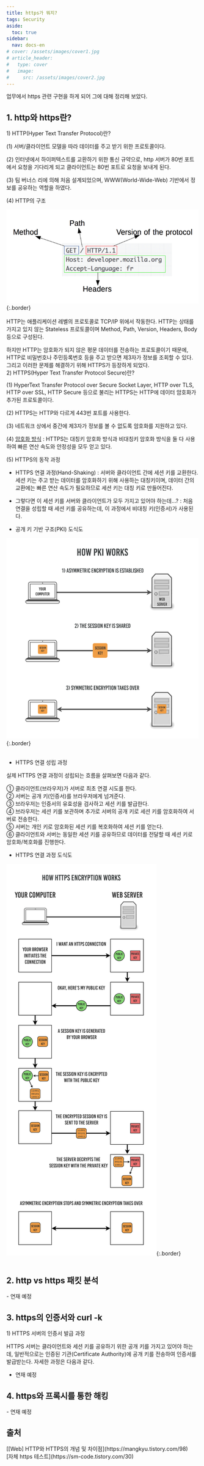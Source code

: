 ```yaml
---
title: https가 뭐지?
tags: Security
aside:
  toc: true
sidebar:
  nav: docs-en
# cover: /assets/images/cover1.jpg
# article_header:
#   type: cover
#   image:
#     src: /assets/images/cover2.jpg
---
```


업무에서 https 관련 구현을 하게 되어 그에 대해 정리해 보았다.

<!-- more -->

<h2 id="h1">1. http와 https란?</h2>
<span class="thirdheading">
1) HTTP(Hyper Text Transfer Protocol)란?
</span>

(1) 서버/클라이언트 모델을 따라 데이터를 주고 받기 위한 프로토콜이다.

(2) 인터넷에서 하이퍼텍스트를 교환하기 위한 통신 규약으로, http 서버가 80번 포트에서 요청을 기다리게 되고 클라이언트는 80번 포트로 요청을 보내게 된다.

(3) 팀 버너스 리에 의해 처음 설계되었으며, WWW(World-Wide-Web) 기반에서 정보를 공유하는 역할을 하였다.

(4) HTTP의 구조

![Image](/assets/postimage/http_structure.png){:.border}
<br><br>
HTTP는 애플리케이션 레벨의 프로토콜로 TCP/IP 위에서 작동한다. HTTP는 상태를 가지고 있지 않는 Stateless 프로토콜이며 Method, Path, Version, Headers, Body 등으로 구성된다.

<span class="emphasis_1">
하지만 HTTP는 암호화가 되지 않은 평문 데이터를 전송하는 프로토콜이기 때문에, HTTP로 비밀번호나 주민등록번호 등을 주고 받으면 제3자가 정보를 조회할 수 있다. 그리고 이러한 문제를 해결하기 위해 HTTPS가 등장하게 되었다.
</span>

<br>
<span class="thirdheading">
2) HTTPS(Hyper Text Transfer Protocol Secure)란?
</span>

(1) HyperText Transfer Protocol over Secure Socket Layer, HTTP over TLS, HTTP over SSL, HTTP Secure 등으로 불리는 HTTPS는 HTTP에 데이터 암호화가 추가된 프로토콜이다.

(2) HTTPS는 HTTP와 다르게 443번 포트를 사용한다.

(3) 네트워크 상에서 중간에 제3자가 정보를 볼 수 없도록 암호화를 지원하고 있다.

(4) <a href="/2022/11/08/encryption.html">암호화 방식</a> : HTTPS는 대칭키 암호화 방식과 비대칭키 암호화 방식을 둘 다 사용하여 빠른 연산 속도와 안정성을 모두 얻고 있다.

(5) HTTPS의 동작 과정

- HTTPS 연결 과정(Hand-Shaking) : 서버와 클라이언트 간에 세션 키를 교환한다. 세션 키는 주고 받는 데이터를 암호화하기 위해 사용하는 대칭키이며, 데이터 간의 교환에는 빠른 연산 속도가 필요하므로 세션 키는 대칭 키로 만들어진다.

- 그렇다면 이 세션 키를 서버와 클라이언트가 모두 가지고 있어야 하는데...? : 처음 연결을 성립할 때 세션 키를 공유하는데, 이 과정에서 비대칭 키(인증서)가 사용된다. 

- 공개 키 기반 구조(PKI) 도식도

![Image](/assets/postimage/pki.png){:.border}
<br><br>

- HTTPS 연결 성립 과정

실제 HTTPS 연결 과정이 성립되는 흐름을 살펴보면 다음과 같다.

① 클라이언트(브라우저)가 서버로 최초 연결 시도를 한다. <br>
② 서버는 공개 키(인증서)를 브라우저에게 넘겨준다. <br>
③ 브라우저는 인증서의 유효성을 검사하고 세션 키를 발급한다. <br>
④ 브라우저는 세션 키를 보관하며 추가로 서버의 공개 키로 세션 키를 암호화하여 서버로 전송한다. <br>
⑤ 서버는 개인 키로 암호화된 세션 키를 복호화하여 세션 키를 얻는다. <br>
⑥ 클라이언트와 서버는 동일한 세션 키를 공유하므로 데이터를 전달할 때 세션 키로 암호화/복호화를 진행한다.

- HTTPS 연결 과정 도식도

![Image](/assets/postimage/https_handshaking.png){:.border}
<br><br>

<h2 id="h2">2. http vs https 패킷 분석</h2>
- 연재 예정

<h2 id="h3">3. https의 인증서와 curl -k</h2>
<span class="thirdheading">
1) HTTPS 서버의 인증서 발급 과정
</span>

HTTPS 서버는 클라이언트와 세션 키를 공유하기 위한 공개 키를 가지고 있어야 하는데, 일반적으로는 인증된 기관(Certificate Authority)에 공개 키를 전송하여 인증서를 발급받는다. 자세한 과정은 다음과 같다.

- 연재 예정

<h2 id="h4">4. https와 프록시를 통한 해킹</h2>
- 연재 예정

<h2 id="h5">출처</h2>
[[Web] HTTP와 HTTPS의 개념 및 차이점](https://mangkyu.tistory.com/98)
<br>
[자체 https 테스트](https://sm-code.tistory.com/30)
